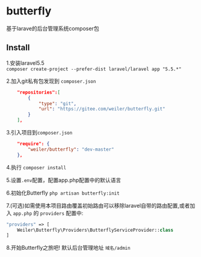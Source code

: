 # butterfly
基于larave的后台管理系统composer包

## Install
1.安装laravel5.5  
`composer create-project --prefer-dist laravel/laravel app "5.5.*"`

2.加入git私有包发现到 `composer.json`
```json
    "repositories":[
        {
            "type": "git",
            "url": "https://gitee.com/weiler/butterfly.git"
        }
    ],
```
3.引入项目到`composer.json`

```json
    "require": {
        "weiler/butterfly": "dev-master"
    },
```
4.执行 `composer install`

5.设置`.env`配置，配置app.php配置中的默认语言

6.初始化Butterfly `php artisan butterfly:init`

7.(可选)如需使用本项目路由覆盖初始路由可以移除laravel自带的路由配置,或者加入 `app.php` 的 `providers` 配置中:  
```php
"providers" => [
    Weiler\Butterfly\Providers\ButterflyServiceProvider::class
]
```

8.开始Butterfly之旅吧! 默认后台管理地址 `域名/admin`